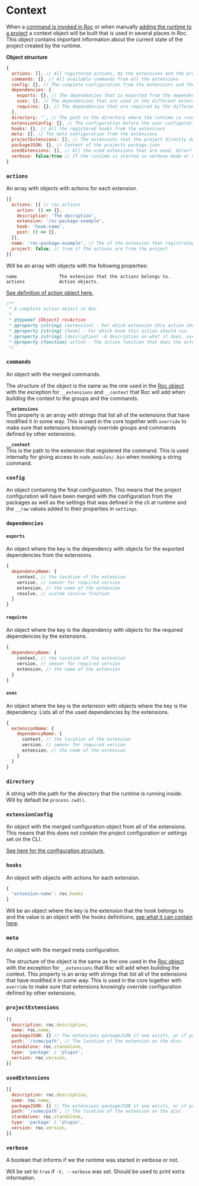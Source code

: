 # Context

When a [command is invoked in Roc](/docs/CLI.md) or when manually [adding the runtime to a project](/docs/Runtime.md#manually-adding-the-runtime) a context object will be built that is used in several places in Roc. This object contains important information about the current state of the project created by the runtime.

__Object structure__
```javascript
{
  actions: [], // All registered actions, by the extensions and the project itself
  commands: {}, // All available commands from all the extensions
  config: {}, // The complete configuration from the extensions and the project
  dependencies: {
    exports: {}, // The dependencies that is exported from the dependencies and will be available in the project
    uses: {}, // The dependencies that are used in the different extensions
    requires: {}, // The dependencies that are required by the different extensions
  },
  directory: '', // The path to the directory where the runtime is running inside
  extensionConfig: {}, // The configuration before the user configuration is added
  hooks: {}, // All the registered hooks from the extensions
  meta: {}, // The meta configuration from the extensions
  projectExtensions: [], // The extensions that the project directly depend on
  packageJSON: {}, // Content of the projects package.json
  usedExtensions: [], // All the used extensions that are used, direct and indirect
  verbose: false/true // If the runtime is started in verbose mode or not
}
```

### `actions`
An array with objects with actions for each extension.

```javascript
[{
  actions: [{ // roc.actions
    action: () => {},
    description: 'The decription',
    extension: 'roc-package-example',
    hook: 'hook-name',
    post: () => {},
  }],
  name: 'roc-package-example', // The of the extension that registrated the actions, or the project name
  project: false, // true if the actions are from the project
}]
```

Will be an array with objects with the following properties:
```
name                The extension that the actions belongs to.
actions             Action objects.
```

[See definition of action object here.](/docs/Extensions.md#actions)

```js
/**
 * A complete action object in Roc.
 *
 * @typedef {Object} rocAction
 * @property {string} [extension] - For which extension this action should run.
 * @property {string} [hook] - For which hook this action should run.
 * @property {string} [description] -A description on what it does, used for documentation generation and can use Markdowns.
 * @property {function} action - The action function that does the actual work, see documentation for more info here.
 */
```


### `commands`
An object with the merged commands.

The structure of the object is the same as the one used in the [Roc object](#commands) with the exception for `__extensions` and `__context` that Roc will add when building the context to the groups and the commands.

__`__extensions`__  
This property is an array with strings that list all of the extensions that have modified it in some way. This is used in the core together with `override` to make sure that extensions knowingly override groups and commands defined by other extensions.

__`__context`__  
This is the path to the extension that registered the command. This is used internally for giving access to `node_modules/.bin` when invoking a string command.

### `config`
An object containing the final configuration. This means that the project configuration will have been merged with the configuration from the packages as well as the settings that was defined in the cli at runtime and the `__raw` values added to their properties in `settings`.

### `dependencies`

#### `exports`
An object where the key is the dependency with objects for the exported dependencies from the extensions.

```javascript
{
  dependencyName: {
    context, // the location of the extension
    version, // semver for required version
    extension, // the name of the extension
    resolve, // custom resolve function
  }
}
```

#### `requires`
An object where the key is the dependency with objects for the required dependencies by the extensions.

```javascript
{
  dependencyName: {
    context, // the location of the extension
    version, // semver for required version
    extension, // the name of the extension
  }
}
```

#### `uses`
An object where the key is the extension with objects where the key is the dependency. Lists all of the used dependencies by the extensions.

```javascript
{
  extensionName: {
    dependencyName: {
      context, // the location of the extension
      version, // semver for required version
      extension, // the name of the extension
    }
  }
}
```

### `directory`
A string with the path for the directory that the runtime is running inside. Will by default be `process.cwd()`.

### `extensionConfig`
An object with the merged configuration object from all of the extensions. This means that this does not contain the project configuration or settings set on the CLI.

[See here for the configuration structure.](/docs/Configuration.md)

### `hooks`
An object with objects with actions for each extension.

```javascript
{
  'extension-name': roc.hooks
}    
```

Will be an object where the key is the extension that the hook belongs to and the value is an object with the hooks definitions, [see what it can contain here](/docs/Extensions.md#hooks).

### `meta`
An object with the merged meta configuration.

The structure of the object is the same as the one used in the [Roc object](#config) with the exception for `__extensions` that Roc will add when building the context. This property is an array with strings that list all of the extensions that have modified it in some way. This is used in the core together with `override` to make sure that extensions knowingly override configuration defined by other extensions.

### `projectExtensions`

```javascript
[{
  description: roc.description,
  name: roc.name,
  packageJSON: {} // The extensions packageJSON if one exists, or if provided on roc.packageJSON if standalone
  path: '/some/path', // The location of the extension on the disc
  standalone: roc.standalone,
  type: 'package' / 'plugin',
  version: roc.version,
}]
```

### `usedExtensions`

```javascript
[{
  description: roc.description,
  name: roc.name,
  packageJSON: {} // The extensions packageJSON if one exists, or if provided on roc.packageJSON if standalone
  path: '/some/path', // The location of the extension on the disc
  standalone: roc.standalone,
  type: 'package' / 'plugin',
  version: roc.version,
}]
```

### `verbose`
A boolean that informs if we the runtime was started in verbose or not.

Will be set to `true` if `-V, --verbose` was set. Should be used to print extra information.
